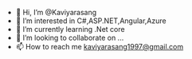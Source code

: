 - 👋 Hi, I’m @Kaviyarasang
- 👀 I’m interested in C#,ASP.NET,Angular,Azure
- 🌱 I’m currently learning .Net core
- 💞️ I’m looking to collaborate on ...
- 📫 How to reach me kaviyarasang1997@gmail.com

<!---
Kaviyarasang/Kaviyarasang is a ✨ special ✨ repository because its `README.md` (this file) appears on your GitHub profile.
You can click the Preview link to take a look at your changes.
--->
